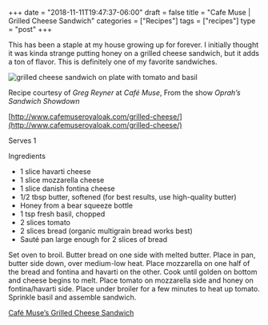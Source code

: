 +++
date = "2018-11-11T19:47:37-06:00"
draft = false
title = "Cafe Muse | Grilled Cheese Sandwich"
categories = ["Recipes"]
tags = ["recipes"]
type = "post"
+++

This has been a staple at my house growing up for forever. I initially thought
it was kinda strange putting honey on a grilled cheese sandwich, but it adds a
ton of flavor. This is definitely one of my favorite sandwiches.

![grilled cheese sandwich on plate with tomato and basil](/uploads/cafe-muse-grilled-cheese.jpg)

Recipe courtesy of _Greg Reyner_ at _Café Muse_, From the show _Oprah’s Sandwich
Showdown_

[http://www.cafemuseroyaloak.com/grilled-cheese/](http://www.cafemuseroyaloak.com/grilled-cheese/)

Serves 1

Ingredients

- 1 slice havarti cheese
- 1 slice mozzarella cheese
- 1 slice danish fontina cheese
- 1/2 tbsp butter, softened (for best results, use high-quality butter)
- Honey from a bear squeeze bottle
- 1 tsp fresh basil, chopped
- 2 slices tomato
- 2 slices bread (organic multigrain bread works best)
- Sauté pan large enough for 2 slices of bread

Set oven to broil. Butter bread on one side with melted butter. Place in pan,
butter side down, over medium-low heat. Place mozzarella on one half of the
bread and fontina and havarti on the other. Cook until golden on bottom and
cheese begins to melt. Place tomato on mozzarella side and honey on
fontina/havarti side. Place under broiler for a few minutes to heat up tomato.
Sprinkle basil and assemble sandwich.

[Café Muse’s Grilled Cheese Sandwich](https://medium.com/caleb-jasiks-recipe-book/cafe-muses-grilled-cheese-sandwich-3a48692d4d95?source=userActivityShare-35f7f8f56ab-1528242570)
